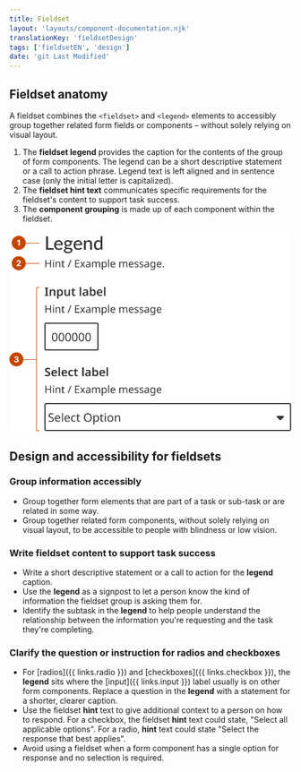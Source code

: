 ```yaml
---
title: Fieldset
layout: 'layouts/component-documentation.njk'
translationKey: 'fieldsetDesign'
tags: ['fieldsetEN', 'design']
date: 'git Last Modified'
---
```


## Fieldset anatomy

A fieldset combines the `<fieldset>` and `<legend>` elements to accessibly group together related form fields or components – without solely relying on visual layout.

<ol class="anatomy-list">
  <li>The <strong>fieldset legend</strong> provides the caption for the contents of the group of form components. The legend can be a short descriptive statement or a call to action phrase. Legend text is left aligned and in sentence case (only the initial letter is capitalized).</li>
  <li>The <strong>fieldset hint text</strong> communicates specific requirements for the fieldset's content to support task success.</li>
  <li>The <strong>component grouping</strong> is made up of each component within the fieldset.</li>
</ol>

<img class="b-sm b-default p-400" src="/images/en/components/anatomy/gcds-fieldset-anatomy.svg" alt="Fieldset legend anatomy showing the labels Legend, Hint text and component grouping. Hint text shows Fieldset legend. Component grouping has Input label underneath explain to give a Hint/Example message. Below is a dark blue boxed with six zeros to indicate where the number label will be put and the format. There is a Input Label with Hint/ Example message with a dark blue box selecting box with Select Option and arrow pointing down showing selection option."/>

## Design and accessibility for fieldsets

### Group information accessibly

- Group together form elements that are part of a task or sub-task or are related in some way.
- Group together related form components, without solely relying on visual layout, to be accessible to people with blindness or low vision.

### Write fieldset content to support task success

- Write a short descriptive statement or a call to action for the **legend** caption.
- Use the **legend** as a signpost to let a person know the kind of information the fieldset group is asking them for.
- Identify the subtask in the **legend** to help people understand the relationship between the information you're requesting and the task they're completing.

### Clarify the question or instruction for radios and checkboxes

- For [radios]({{ links.radio }}) and [checkboxes]({{ links.checkbox }}), the **legend** sits where the [input]({{ links.input }}) label usually is on other form components. Replace a question in the **legend** with a statement for a shorter, clearer caption.
- Use the fieldset **hint** text to give additional context to a person on how to respond. For a checkbox, the fieldset **hint** text could state, "Select all applicable options". For a radio, **hint** text could state "Select the response that best applies".
- Avoid using a fieldset when a form component has a single option for response and no selection is required.
